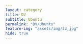 ```yaml
---
layout: category
title: DV
subtitle: Ubuntu
permalink: "DV/Ubuntu"
feature-img: "assets/img/23.jpg"
hide: true
---
```

